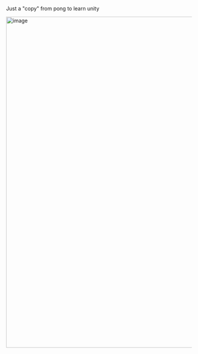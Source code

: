 Just a "copy" from pong to learn unity

<img width="1735" height="899" alt="image" src="https://github.com/user-attachments/assets/8d6cdc82-3824-46d8-b603-d1ce9c9c4069" />
